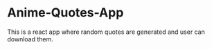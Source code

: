 # Anime-Quotes-App
This is a react app where random quotes are generated and user can  download them.
